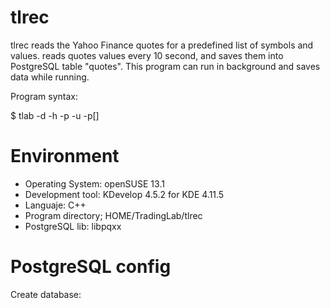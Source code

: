 # tlrec
tlrec reads the Yahoo Finance quotes for a predefined list of symbols and values.
reads quotes values every 10 second, and saves them into PostgreSQL table "quotes".
This program can run in background and saves data while running.

Program syntax:

$ tlab -d<dbname> -h<hostaddr> -p<port> -u<user> -p[<password>]



# Environment

* Operating System: openSUSE 13.1
* Development tool: KDevelop 4.5.2 for KDE 4.11.5
* Languaje: C++
* Program directory; HOME/TradingLab/tlrec
* PostgreSQL lib: libpqxx

# PostgreSQL config

Create database: 
